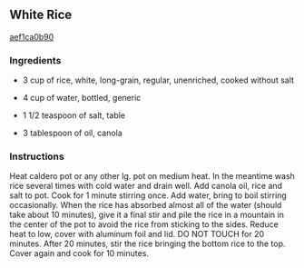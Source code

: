 ## White Rice

[aef1ca0b90](http://www.food.com/recipe/white-rice-503045)

### Ingredients

 - 3 cup of rice, white, long-grain, regular, unenriched, cooked without salt

 - 4 cup of water, bottled, generic

 - 1 1/2 teaspoon of salt, table

 - 3 tablespoon of oil, canola

### Instructions

Heat caldero pot or any other lg. pot on medium heat. In the meantime wash rice several times with cold water and drain well. Add canola oil, rice and salt to pot. Cook for 1 minute stirring once. Add water, bring to boil stirring occasionally. When the rice has absorbed almost all of the water (should take about 10 minutes), give it a final stir and pile the rice in a mountain in the center of the pot to avoid the rice from sticking to the sides. Reduce heat to low, cover with aluminum foil and lid. DO NOT TOUCH for 20 minutes. After 20 minutes, stir the rice bringing the bottom rice to the top. Cover again and cook for 10 minutes.